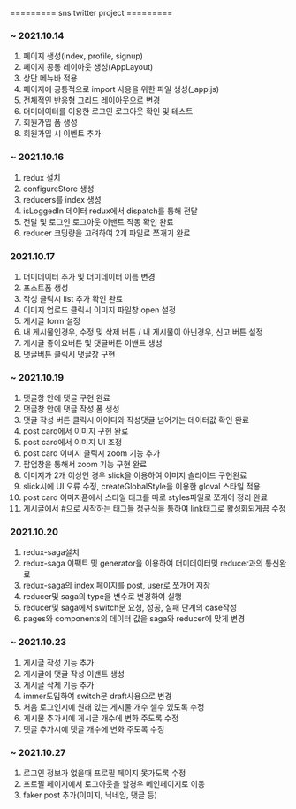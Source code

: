 ========= sns twitter project =========

### ~ 2021.10.14

1. 페이지 생성(index, profile, signup)
2. 페이지 공통 레이아웃 생성(AppLayout)
3. 상단 메뉴바 적용
4. 페이지에 공통적으로 import 사용을 위한 파일 생성(\_app.js)
5. 전체적인 반응형 그리드 레이아웃으로 변경
6. 더미데이터를 이용한 로그인 로그아웃 확인 및 테스트
7. 회원가입 폼 생성
8. 회원가입 시 이벤트 추가

### ~ 2021.10.16

1. redux 설치
2. configureStore 생성
3. reducers를 index 생성
4. isLoggedIn 데이터 redux에서 dispatch를 통해 전달
5. 전달 및 로그인 로그아웃 이밴트 작동 확인 완료
6. reducer 코딩량을 고려하여 2개 파일로 쪼개기 완료

### 2021.10.17

1. 더미데이터 추가 및 더미데이터 이름 변경
2. 포스트폼 생성
3. 작성 클릭시 list 추가 확인 완료
4. 이미지 업로드 클릭시 이미지 파일창 open 설정
5. 게시글 form 설정
6. 내 게시물인경우, 수정 및 삭제 버튼 / 내 게시물이 아닌경우, 신고 버튼 설정
7. 게시글 좋아요버튼 및 댓글버튼 이밴트 생성
8. 댓글버튼 클릭시 댓글창 구현

### ~ 2021.10.19

1. 댓글창 안에 댓글 구현 완료
2. 댓글창 안에 댓글 작성 폼 생성
3. 댓글 작성 버튼 클릭시 아이디와 작성댓글 넘어가는 데이터값 확인 완료
4. post card에서 이미지 구현 완료
5. post card에서 이미지 UI 조정
6. post card 이미지 클릭시 zoom 기능 추가
7. 팝업창을 통해서 zoom 기능 구현 완료
8. 이미지가 2개 이상인 경우 slick을 이용하여 이미지 슬라이드 구현완료
9. slick시에 UI 오류 수정, createGlobalStyle을 이용한 gloval 스타일 적용
10. post card 이미지폼에서 스타일 태그를 따로 styles파일로 쪼개어 정리 완료
11. 게시글에서 #으로 시작하는 태그들 정규식을 통하여 link태그로 활성화되게끔 수정

### 2021.10.20

1. redux-saga설치
2. redux-saga 이팩트 및 generator을 이용하여 더미데이터및 reducer과의 통신완료
3. redux-saga의 index 페이지를 post, user로 쪼개어 저장
4. reducer및 saga의 type을 변수로 변경하여 실행
5. reducer및 saga에서 switch문 요청, 성공, 실패 단계의 case작성
6. pages와 components의 데이터 값을 saga와 reducer에 맞게 변경

### ~ 2021.10.23

1. 게시글 작성 기능 추가
2. 게시글에 댓글 작성 이밴트 생성
3. 게시글 삭제 기능 추가
4. immer도입하여 switch문 draft사용으로 변경
5. 처음 로그인시에 원래 있는 게시물 개수 셀수 있도록 수정
6. 게시물 추가시에 게시글 개수에 변화 주도록 수정
7. 댓글 추가시에 댓글 개수에 변화 주도록 수정

### ~ 2021.10.27

1. 로그인 정보가 없을때 프로필 페이지 못가도록 수정
2. 프로필 페이지에서 로그아웃을 할경우 메인페이지로 이동
3. faker post 추가(이미지, 닉네임, 댓글 등)
